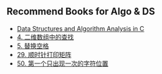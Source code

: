 ## Recommend Books for Algo & DS

- [Data Structures and Algorithm 
Analysis in C](https://patilsai.wordpress.com/wp-content/uploads/2019/07/data_structures_and_algorithm_analysis_in_c.pdf)
- [4. 二维数组中的查找](4.%20二维数组中的查找.md)
- [5. 替换空格](5.%20替换空格.md)
- [29. 顺时针打印矩阵](29.%20顺时针打印矩阵.md)
- [50. 第一个只出现一次的字符位置](50.%20第一个只出现一次的字符位置.md)
